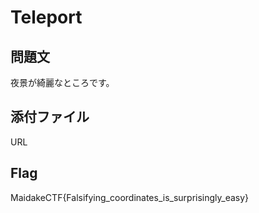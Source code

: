 # Teleport

## 問題文
夜景が綺麗なところです。

## 添付ファイル
URL

## Flag
MaidakeCTF{Falsifying_coordinates_is_surprisingly_easy}
